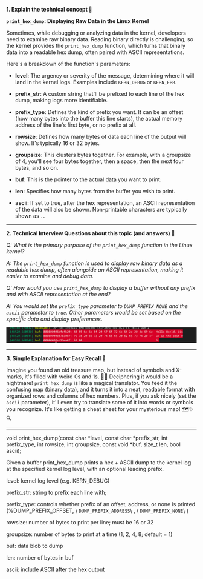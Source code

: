 **1. Explain the technical concept 📘**

**`print_hex_dump`: Displaying Raw Data in the Linux Kernel**

Sometimes, while debugging or analyzing data in the kernel, developers need to examine raw binary data. Reading binary directly is challenging, so the kernel provides the `print_hex_dump` function, which turns that binary data into a readable hex dump, often paired with ASCII representations.

Here's a breakdown of the function's parameters:

- **level**: The urgency or severity of the message, determining where it will land in the kernel logs. Examples include `KERN_DEBUG` or `KERN_ERR`.
  
- **prefix_str**: A custom string that'll be prefixed to each line of the hex dump, making logs more identifiable.
  
- **prefix_type**: Defines the kind of prefix you want. It can be an offset (how many bytes into the buffer this line starts), the actual memory address of the line's first byte, or no prefix at all.
  
- **rowsize**: Defines how many bytes of data each line of the output will show. It's typically 16 or 32 bytes.
  
- **groupsize**: This clusters bytes together. For example, with a groupsize of 4, you'll see four bytes together, then a space, then the next four bytes, and so on.
  
- **buf**: This is the pointer to the actual data you want to print.
  
- **len**: Specifies how many bytes from the buffer you wish to print.
  
- **ascii**: If set to true, after the hex representation, an ASCII representation of the data will also be shown. Non-printable characters are typically shown as `.`.

---

**2. Technical Interview Questions about this topic (and answers) 🤔**

*Q: What is the primary purpose of the `print_hex_dump` function in the Linux kernel?*

*A: The `print_hex_dump` function is used to display raw binary data as a readable hex dump, often alongside an ASCII representation, making it easier to examine and debug data.*

*Q: How would you use `print_hex_dump` to display a buffer without any prefix and with ASCII representation at the end?*

*A: You would set the `prefix_type` parameter to `DUMP_PREFIX_NONE` and the `ascii` parameter to `true`. Other parameters would be set based on the specific data and display preferences.*

![](./Screenshot%20from%202023-09-26%2001-15-50.png)


---

**3. Simple Explanation for Easy Recall 🌼**

Imagine you found an old treasure map, but instead of symbols and X-marks, it's filled with weird 0s and 1s. 😵‍💫 Deciphering it would be a nightmare! `print_hex_dump` is like a magical translator. You feed it the confusing map (binary data), and it turns it into a neat, readable format with organized rows and columns of hex numbers. Plus, if you ask nicely (set the `ascii` parameter), it'll even try to translate some of it into words or symbols you recognize. It's like getting a cheat sheet for your mysterious map! 🗺️✨🔍


----

void print_hex_dump(const char *level, const char *prefix_str, int prefix_type, int rowsize, int groupsize, const void *buf, size_t len, bool ascii);

Given a buffer print_hex_dump prints a hex + ASCII dump to the kernel log at the specified kernel log level, with an optional leading prefix.

level:
        kernel log level (e.g. KERN_DEBUG)

prefix_str:
        string to prefix each line with;

prefix_type:
        controls whether prefix of an offset, address, or none
        is printed (%DUMP_PREFIX_OFFSET, \ ``DUMP_PREFIX_ADDRESS``\ , \ ``DUMP_PREFIX_NONE``\ )

rowsize:
        number of bytes to print per line; must be 16 or 32

groupsize:
        number of bytes to print at a time (1, 2, 4, 8; default = 1)

buf:
        data blob to dump

len:
        number of bytes in buf

ascii:
        include ASCII after the hex output

